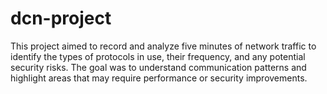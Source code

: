 # dcn-project
This project aimed to record and analyze five minutes of network traffic to identify the types of protocols in use, their frequency, and any potential security risks. The goal was to understand communication patterns and highlight areas that may require performance or security improvements.
